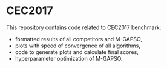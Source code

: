 # CEC2017
This repository contains code related to CEC2017 benchmark:
* formatted results of all competitors and M-GAPSO,
* plots with speed of convergence of all algorithms,
* code to generate plots and calculate final scores,
* hyperparameter optimization of M-GAPSO.
